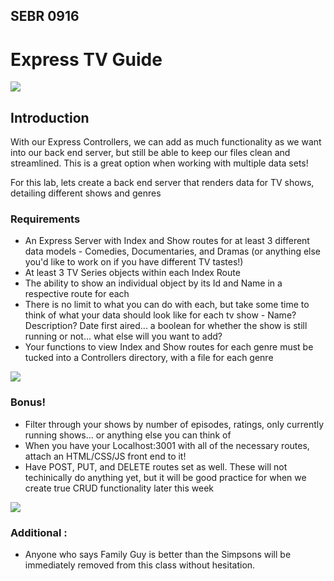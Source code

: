 ## SEBR 0916

# Express TV Guide

![](https://reviewnebula.wordpress.com/wp-content/uploads/2021/03/homer-simpson-bored-watching-tv.jpg)


## Introduction

With our Express Controllers, we can add as much functionality as we want into our back end server, but still be able to keep our files clean and streamlined. This is a great option when working with multiple data sets!

For this lab, lets create a back end server that renders data for TV shows, detailing different shows and genres

### Requirements

- An Express Server with Index and Show routes for at least 3 different data models - Comedies, Documentaries, and Dramas (or anything else you'd like to work on if you have different TV tastes!)
- At least 3 TV Series objects within each Index Route
- The ability to show an individual object by its Id and Name in a respective route for each
- There is no limit to what you can do with each, but take some time to think of what your data should look like for each tv show - Name? Description? Date first aired... a boolean for whether the show is still running or not... what else will you want to add?
-  Your functions to view Index and Show routes for each genre must be tucked into a Controllers directory, with a file for each genre

![](https://1.bp.blogspot.com/-xcqLOK3aw_g/T8rjFsNDVDI/AAAAAAAACuc/8nhMkGlrXtE/s1600/nice.jpg)

### Bonus!
- Filter through your shows by number of episodes, ratings, only currently running shows... or anything else you can think of
- When you have your Localhost:3001 with all of the necessary routes, attach an HTML/CSS/JS front end to it!
- Have POST, PUT, and DELETE routes set as well. These will not techinically do anything yet, but it will be good practice for when we create true CRUD functionality later this week

![](https://s.yimg.com/ny/api/res/1.2/RDwMGaOLfOAI_Udmo84YyQ--/YXBwaWQ9aGlnaGxhbmRlcjt3PTY0MDtoPTQ4MA--/https://media.zenfs.com/en/buzzfeed_articles_778/b9c22b2e579a4fcd303afc8b497b9280)
  
### Additional :
- Anyone who says Family Guy is better than the Simpsons will be immediately removed from this class without hesitation. 
